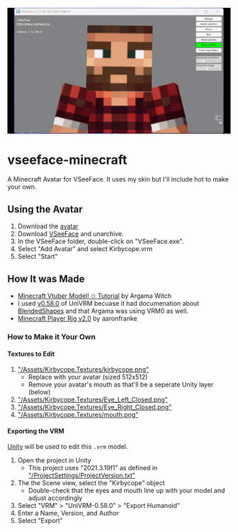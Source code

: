 ![VSeeFace Minecraft](/vseeface-minecraft.gif)

# vseeface-minecraft
A Minecraft Avatar for VSeeFace. It uses my skin but I'll include hot to make your own.

## Using the Avatar
1. Download the [avatar](https://github.com/kirbycope/vseeface-minecraft/raw/main/Kirbycope.vrm)
1. Download [VSeeFace](https://www.vseeface.icu/#download) and unarchive.
1. In the VSeeFace folder, double-click on "VSeeFace.exe".
1. Select "Add Avatar" and select Kirbycope.vrm
1. Select "Start"

## How It was Made
- [Minecraft Vtuber Model! ✩ Tutorial](https://www.youtube.com/watch?v=kHda8H3eMcY) by Argama Witch
- I used [v0.58.0](https://github.com/vrm-c/UniVRM/releases/tag/v0.58.0) of UniVRM becuase it had documenation about [BlendedShapes](https://vrm.dev/en/univrm/export/univrm_export.html#v0-58) and that Argama was using VRM0 as well.
- [Minecraft Player Rig v2.0](https://vrcmods.com/item/5914) by aaronfranke

### How to Make it Your Own

#### Textures to Edit
1. ["/Assets/Kirbycope.Textures/kirbycope.png"](/Assets/Kirbycope.Textures/kirbycope.png)
    - Replace with your avatar (sized 512x512)
    - Remove your avatar's mouth as that'll be a seperate Unity layer (below)
1. ["/Assets/Kirbycope.Textures/Eye_Left_Closed.png"](/Assets/Kirbycope.Textures/Eye_Left_Closed.png)
1. ["/Assets/Kirbycope.Textures/Eye_Right_Closed.png"](/Assets/Kirbycope.Textures/Eye_Right_Closed.png)
1. ["/Assets/Kirbycope.Textures/mouth.png"](/Assets/Kirbycope.Textures/mouth.png)

#### Exporting the VRM
[Unity](https://unity.com/) will be used to edit this `.vrm` model.
1. Open the project in Unity
    - This project uses "2021.3.19f1" as defined in ["/ProjectSettings/ProjectVersion.txt"](/ProjectSettings/ProjectVersion.txt)
1. The the Scene view, select the "Kirbycope" object
    - Double-check that the eyes and mouth line up with your model and adjust accordingly
1. Select "VRM" > "UniVRM-0.58.0" > "Export Humanoid"
1. Enter a Name, Version, and Author
1. Select "Export"
